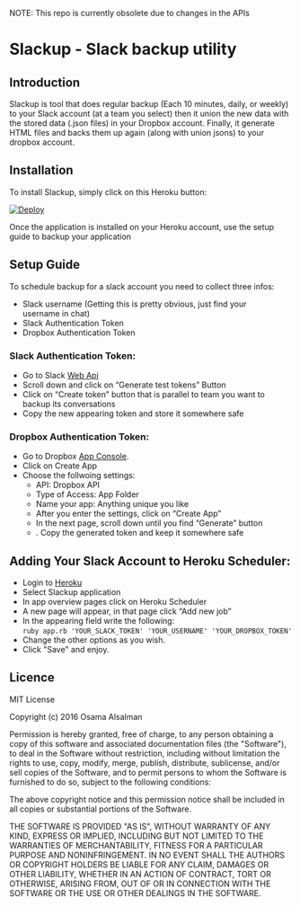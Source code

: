 NOTE: This repo is currently obsolete due to changes in the APIs

# Slackup - Slack backup utility

## Introduction

Slackup is tool that does regular backup (Each 10 minutes, daily, or weekly) to your Slack account (at a team you select) then it union the new data with the stored data (.json files) in your Dropbox account. Finally, it generate HTML files and backs them up again (along with union jsons) to your dropbox account.

## Installation

To install Slackup, simply click on this Heroku button:

[![Deploy](https://www.herokucdn.com/deploy/button.svg)](https://heroku.com/deploy)

Once the application is installed on your Heroku account, use the setup guide to backup your application

## Setup Guide

To schedule backup for a slack account you need to collect three infos:

* Slack username (Getting this is pretty obvious, just find your username in chat)
* Slack Authentication Token
* Dropbox Authentication Token

### Slack Authentication Token:

* Go to Slack [Web Api](https://api.slack.com/web)
* Scroll down and click on “Generate test tokens” Button
* Click on “Create token” button that is parallel to team you want to backup its conversations
* Copy the new appearing token and store it somewhere safe

### Dropbox Authentication Token:

* Go to Dropbox [App Console](https://www.dropbox.com/developers/apps).
* Click on Create App
* Choose the follwoing settings:
  * API: Dropbox API
  * Type of Access: App Folder
  * Name your app: Anything unique you like
  * After you enter the settings, click on “Create App”
  * In the next page, scroll down until you find “Generate” button
  * . Copy the generated token and keep it somewhere safe

## Adding Your Slack Account to Heroku Scheduler:

* Login to [Heroku](https://dashboard.heroku.com/apps)
* Select Slackup application
* In app overview pages click on Heroku Scheduler
* A new page will appear, in that page click “Add new job”
* In the appearing field write the following: `ruby app.rb 'YOUR_SLACK_TOKEN' 'YOUR_USERNAME' 'YOUR_DROPBOX_TOKEN'`
* Change the other options as you wish.
* Click "Save" and enjoy.

## Licence

MIT License

Copyright (c) 2016 Osama Alsalman

Permission is hereby granted, free of charge, to any person obtaining a copy
of this software and associated documentation files (the "Software"), to deal
in the Software without restriction, including without limitation the rights
to use, copy, modify, merge, publish, distribute, sublicense, and/or sell
copies of the Software, and to permit persons to whom the Software is
furnished to do so, subject to the following conditions:

The above copyright notice and this permission notice shall be included in all
copies or substantial portions of the Software.

THE SOFTWARE IS PROVIDED "AS IS", WITHOUT WARRANTY OF ANY KIND, EXPRESS OR
IMPLIED, INCLUDING BUT NOT LIMITED TO THE WARRANTIES OF MERCHANTABILITY,
FITNESS FOR A PARTICULAR PURPOSE AND NONINFRINGEMENT. IN NO EVENT SHALL THE
AUTHORS OR COPYRIGHT HOLDERS BE LIABLE FOR ANY CLAIM, DAMAGES OR OTHER
LIABILITY, WHETHER IN AN ACTION OF CONTRACT, TORT OR OTHERWISE, ARISING FROM,
OUT OF OR IN CONNECTION WITH THE SOFTWARE OR THE USE OR OTHER DEALINGS IN THE
SOFTWARE.
